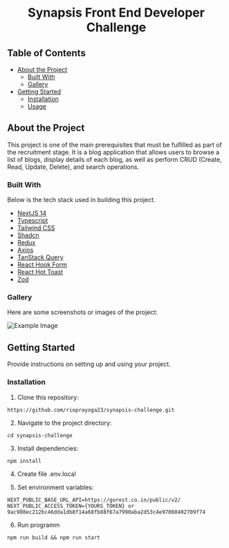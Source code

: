 <h1 align="center">Synapsis Front End Developer Challenge</h1>

## Table of Contents

- [About the Project](#about-the-project)
  - [Built With](#built-with)
  - [Gallery](#gallery)
- [Getting Started](#getting-started)
  - [Installation](#installation)
  - [Usage](#usage)

## About the Project

This project is one of the main prerequisites that must be fulfilled as part of the recruitment stage. 
It is a blog application that allows users to browse a list of blogs, display details of each blog, 
as well as perform CRUD (Create, Read, Update, Delete), and search operations.

### Built With

Below is the tech stack used in building this project.

- [NextJS 14](https://nextjs.org/)
- [Typescript](https://www.typescriptlang.org/)
- [Tailwind CSS](https://tailwindcss.com/)
- [Shadcn](https://shadcn.com/)
- [Redux](https://redux.js.org/)
- [Axios](https://axios-http.com/)
- [TanStack Query](https://react-query.tanstack.com/)
- [React Hook Form](https://react-hook-form.com/)
- [React Hot Toast](https://react-hot-toast.com/)
- [Zod](https://zod.dev/)

### Gallery

Here are some screenshots or images of the project:

![Example Image](https://imagetolink.com/ib/BpYVXtS3bu.png)

## Getting Started

Provide instructions on setting up and using your project.

### Installation

1. Clone this repository:
```
https://github.com/rioprayoga23/synapsis-challenge.git
```
2. Navigate to the project directory:
```
cd synapsis-challenge
```
3. Install dependencies:
```
npm install
```
4. Create file .env.local

4. Set environment variables:
```
NEXT_PUBLIC_BASE_URL_API=https://gorest.co.in/public/v2/
NEXT_PUBLIC_ACCESS_TOKEN={YOURS_TOKEN} or 9ac908ec212bc46dda1db8f14a68fb88f67a7990aba2d53c4e97060402709f74
```
6. Run programm
```
npm run build && npm run start
```



